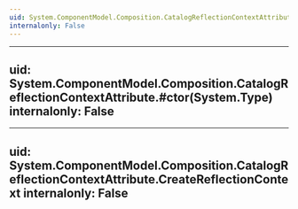 ```yaml
---
uid: System.ComponentModel.Composition.CatalogReflectionContextAttribute
internalonly: False
---
```


---
uid: System.ComponentModel.Composition.CatalogReflectionContextAttribute.#ctor(System.Type)
internalonly: False
---

---
uid: System.ComponentModel.Composition.CatalogReflectionContextAttribute.CreateReflectionContext
internalonly: False
---
